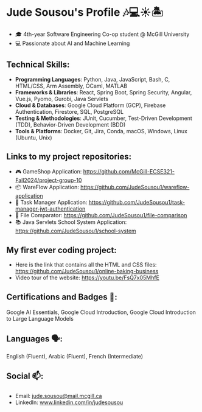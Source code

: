# Jude Sousou's Profile 🎶💻☀️🏝️

#### 
- 🎓 4th-year Software Engineering Co-op student @ McGill University
- 💻 Passionate about AI and Machine Learning
##

## Technical Skills: 
- **Programming Languages**: Python, Java, JavaScript, Bash, C, HTML/CSS, Arm Assembly, OCaml, MATLAB
- **Frameworks & Libraries**: React, Spring Boot, Spring Security, Angular, Vue.js, Pyomo, Gurobi, Java Servlets
- **Cloud & Databases**: Google Cloud Platform (GCP), Firebase Authentication, Firestore, SQL, PostgreSQL
- **Testing & Methodologies**: JUnit, Cucumber, Test-Driven Development (TDD), Behavior-Driven Development (BDD)
- **Tools & Platforms**: Docker, Git, Jira, Conda, macOS, Windows, Linux (Ubuntu, Unix)

## Links to my project repositories:
- 🎮 GameShop Application: https://github.com/McGill-ECSE321-Fall2024/project-group-10
- 📦 WareFlow Application: https://github.com/JudeSousou1/wareflow-application
- 📝 Task Manager Application: https://github.com/JudeSousou1/task-manager-jwt-authentication
- 📁 File Comparator: https://github.com/JudeSousou1/file-comparison
- 📚 Java Servlets School System Application: https://github.com/JudeSousou1/school-system
##

## My first ever coding project:
- Here is the link that contains all the HTML and CSS files: https://github.com/JudeSousou1/online-baking-business
- Video tour of the website: https://youtu.be/FsQ7x05MhfE
##

## Certifications and Badges 💯:
#### 
Google AI Essentials, Google Cloud Introduction, Google Cloud Introduction to Large Language Models
##

## Languages 🗣️:
English (Fluent), Arabic (Fluent), French (Intermediate)

## Social 📫:
###
- Email: jude.sousou@mail.mcgill.ca
- LinkedIn: www.linkedin.com/in/judesousou
